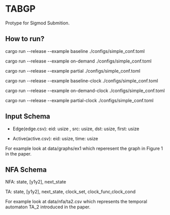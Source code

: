 # TABGP
Protype for Sigmod Submition.

## How to run? 

cargo run --release --example baseline ./configs/simple_conf.toml

cargo run --release --example on-demand ./configs/simple_conf.toml

cargo run --release --example partial ./configs/simple_conf.toml

cargo run --release --example baseline-clock ./configs/simple_conf.toml

cargo run --release --example on-demand-clock ./configs/simple_conf.toml

cargo run --release --example partial-clock ./configs/simple_conf.toml


## Input Schema
- Edge(edge.csv): eid: usize , src: usize, dst: usize, first: usize 

- Active(active.csv): eid: usize, time: usize

For example look at data/graphs/ex1 which reperesent the graph in Figure 1 in the paper.

## NFA Schema
NFA: state, [y1y2], next_state

TA: state, [y1y2], next_state, clock_set, clock_func,clock_cond

For example look at data/nfa/ta2.csv which represents the temporal automaton TA_2 introduced in the paper.
